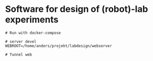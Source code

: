 # Software for design of (robot)-lab experiments

```
# Run with docker-compose

# server devel
WEBROOT=/home/anders/projekt/labdesign/webserver

# Tunnel web

```

